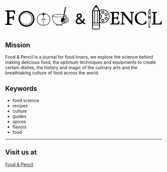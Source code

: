 

![Image](assets/img/logo/food&pencil-vectorlogo.svg)
---



## Mission
Food & Pencil is a journal for food lovers, we explore the science behind making delicious food, the optimum techniques and equipments to create certain dishes, the history and magic of the culinary arts and the breathtaking culture of food across the world.

## Keywords
* food science   
* recipes   
* culture     
* guides   
* spices    
* flavors 
* food  
---

## Visit us at
[Food & Pencil](https://rodolforojasd.github.io/Food-Pencil-Rojas/)
